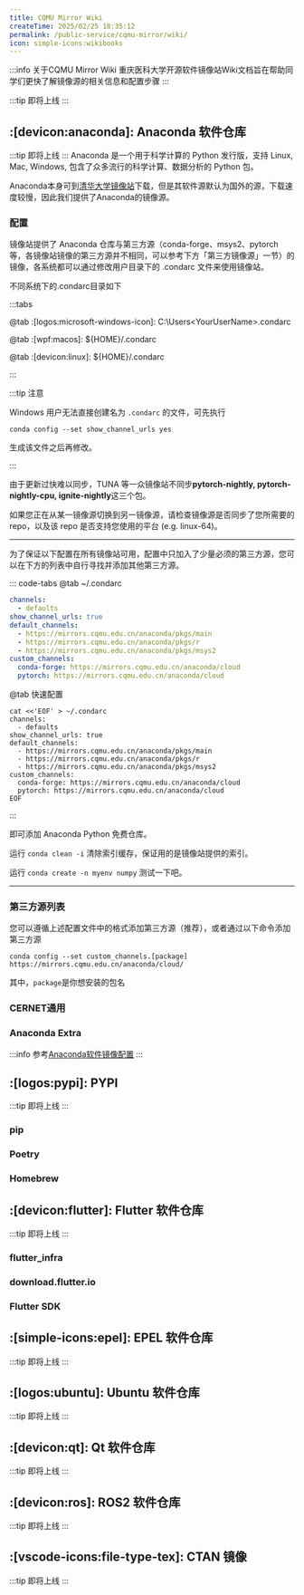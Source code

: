 ```yaml
---
title: CQMU Mirror Wiki
createTime: 2025/02/25 18:35:12
permalink: /public-service/cqmu-mirror/wiki/
icon: simple-icons:wikibooks
---
```


:::info 关于CQMU Mirror Wiki
重庆医科大学开源软件镜像站Wiki文档旨在帮助同学们更快了解镜像源的相关信息和配置步骤
:::

:::tip
即将上线
:::

[//]: # (TODO: 待完善)

## :[devicon:anaconda]: Anaconda 软件仓库
:::tip
即将上线
:::
Anaconda 是一个用于科学计算的 Python 发行版，支持 Linux, Mac, Windows, 包含了众多流行的科学计算、数据分析的 Python 包。

Anaconda本身可到[清华大学镜像站](https://mirrors.tuna.tsinghua.edu.cn/anaconda/archive/)下载，但是其软件源默认为国外的源，下载速度较慢，因此我们提供了Anaconda的镜像源。

### 配置

镜像站提供了 Anaconda 仓库与第三方源（conda-forge、msys2、pytorch 等，各镜像站镜像的第三方源并不相同，可以参考下方「第三方镜像源」一节）的镜像，各系统都可以通过修改用户目录下的 .condarc 文件来使用镜像站。

不同系统下的.condarc目录如下

[//]: # (:::details 不同系统下的.condarc目录如下)

[//]: # (:[devicon:linux]: ${HOME}/.condarc)

[//]: # ()
[//]: # (:[wpf:macos]: ${HOME}/.condarc)

[//]: # ()
[//]: # (:[logos:microsoft-windows-icon]: C:\Users\<YourUserName>\.condarc)

[//]: # (:::)

:::tabs

@tab :[logos:microsoft-windows-icon]: C:\Users\<YourUserName>\.condarc

@tab :[wpf:macos]: ${HOME}/.condarc

@tab :[devicon:linux]: ${HOME}/.condarc

:::



:::tip 注意

Windows 用户无法直接创建名为 `.condarc` 的文件，可先执行 
```shell no
conda config --set show_channel_urls yes 
```
生成该文件之后再修改。

:::

由于更新过快难以同步，TUNA 等一众镜像站不同步**pytorch-nightly, pytorch-nightly-cpu, ignite-nightly**这三个包。

如果您正在从某一镜像源切换到另一镜像源，请检查镜像源是否同步了您所需要的 repo，以及该 repo 是否支持您使用的平台 (e.g. linux-64)。

---

为了保证以下配置在所有镜像站可用，配置中只加入了少量必须的第三方源，您可以在下方的列表中自行寻找并添加其他第三方源。

::: code-tabs
@tab ~/.condarc
```yaml
channels:
  - defaults
show_channel_urls: true
default_channels:
  - https://mirrors.cqmu.edu.cn/anaconda/pkgs/main
  - https://mirrors.cqmu.edu.cn/anaconda/pkgs/r
  - https://mirrors.cqmu.edu.cn/anaconda/pkgs/msys2
custom_channels:
  conda-forge: https://mirrors.cqmu.edu.cn/anaconda/cloud
  pytorch: https://mirrors.cqmu.edu.cn/anaconda/cloud
```

@tab 快速配置
```shell
cat <<'EOF' > ~/.condarc
channels:
  - defaults
show_channel_urls: true
default_channels:
  - https://mirrors.cqmu.edu.cn/anaconda/pkgs/main
  - https://mirrors.cqmu.edu.cn/anaconda/pkgs/r
  - https://mirrors.cqmu.edu.cn/anaconda/pkgs/msys2
custom_channels:
  conda-forge: https://mirrors.cqmu.edu.cn/anaconda/cloud
  pytorch: https://mirrors.cqmu.edu.cn/anaconda/cloud
EOF
```

:::

即可添加 Anaconda Python 免费仓库。

运行 `conda clean -i` 清除索引缓存，保证用的是镜像站提供的索引。

运行 `conda create -n myenv numpy` 测试一下吧。

---

### 第三方源列表

您可以遵循上述配置文件中的格式添加第三方源（推荐），或者通过以下命令添加第三方源

```shell
conda config --set custom_channels.[package] https://mirrors.cqmu.edu.cn/anaconda/cloud/
```

其中，`package`是你想安装的包名


### CERNET通用



### Anaconda Extra

:::info
参考[Anaconda软件镜像配置](/public-service/cqmu-mirror/wiki/#配置)
:::

## :[logos:pypi]: PYPI 
:::tip
即将上线
:::
### pip

### Poetry

### Homebrew

## :[devicon:flutter]: Flutter 软件仓库
:::tip
即将上线
:::
### flutter_infra

### download.flutter.io

### Flutter SDK

## :[simple-icons:epel]: EPEL 软件仓库
:::tip
即将上线
:::
## :[logos:ubuntu]: Ubuntu 软件仓库
:::tip
即将上线
:::
## :[devicon:qt]: Qt 软件仓库
:::tip
即将上线
:::
## :[devicon:ros]: ROS2 软件仓库
:::tip
即将上线
:::
## :[vscode-icons:file-type-tex]: CTAN 镜像
:::tip
即将上线
:::